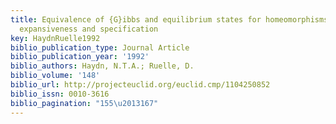 ```yaml
---
title: Equivalence of {G}ibbs and equilibrium states for homeomorphisms satisfying
  expansiveness and specification
key: HaydnRuelle1992
biblio_publication_type: Journal Article
biblio_publication_year: '1992'
biblio_authors: Haydn, N.T.A.; Ruelle, D.
biblio_volume: '148'
biblio_url: http://projecteuclid.org/euclid.cmp/1104250852
biblio_issn: 0010-3616
biblio_pagination: "155\u2013167"
---
```

